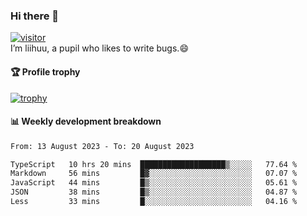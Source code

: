 ### Hi there 👋
[![visitor](https://visitor-badge.glitch.me/badge?page_id=liihuu&right_color=blue)](https://github.com/liihuu)<br>
I’m liihuu, a pupil who likes to write bugs.😄


#### 🏆 Profile trophy
[![trophy](https://github-profile-trophy.vercel.app?username=liihuu&margin-w=16&margin-h=16&rank=-C,-B)](https://github.com/liihuu)


#### 📊 Weekly development breakdown
<!--START_SECTION:waka-->

```txt
From: 13 August 2023 - To: 20 August 2023

TypeScript   10 hrs 20 mins  ███████████████████▒░░░░░   77.64 %
Markdown     56 mins         █▓░░░░░░░░░░░░░░░░░░░░░░░   07.07 %
JavaScript   44 mins         █▒░░░░░░░░░░░░░░░░░░░░░░░   05.61 %
JSON         38 mins         █▒░░░░░░░░░░░░░░░░░░░░░░░   04.87 %
Less         33 mins         █░░░░░░░░░░░░░░░░░░░░░░░░   04.16 %
```

<!--END_SECTION:waka-->

<!--
**liihuu/liihuu** is a ✨ _special_ ✨ repository because its `README.md` (this file) appears on your GitHub profile.

Here are some ideas to get you started:

- 🔭 I’m currently working on ...
- 🌱 I’m currently learning ...
- 👯 I’m looking to collaborate on ...
- 🤔 I’m looking for help with ...
- 💬 Ask me about ...
- 📫 How to reach me: ...
- 😄 Pronouns: ...
- ⚡ Fun fact: ...
-->
